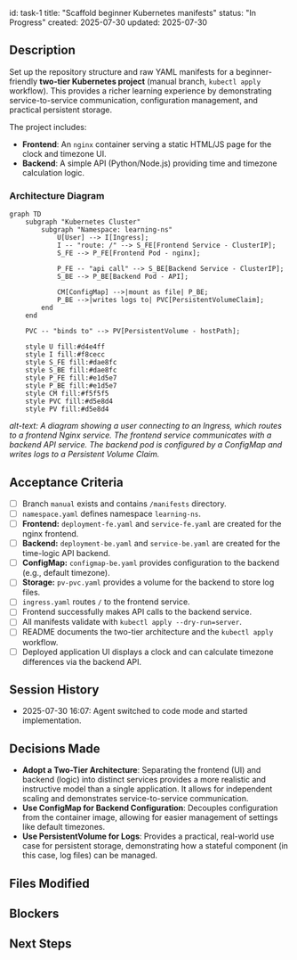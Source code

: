 id: task-1
title: "Scaffold beginner Kubernetes manifests"
status: "In Progress"
created: 2025-07-30
updated: 2025-07-30

## Description

Set up the repository structure and raw YAML manifests for a beginner-friendly **two-tier Kubernetes project** (manual branch, `kubectl apply` workflow). This provides a richer learning experience by demonstrating service-to-service communication, configuration management, and practical persistent storage.

The project includes:

- **Frontend**: An `nginx` container serving a static HTML/JS page for the clock and timezone UI.
- **Backend**: A simple API (Python/Node.js) providing time and timezone calculation logic.

### Architecture Diagram

```mermaid
graph TD
    subgraph "Kubernetes Cluster"
        subgraph "Namespace: learning-ns"
            U[User] --> I[Ingress];
            I -- "route: /" --> S_FE[Frontend Service - ClusterIP];
            S_FE --> P_FE[Frontend Pod - nginx];

            P_FE -- "api call" --> S_BE[Backend Service - ClusterIP];
            S_BE --> P_BE[Backend Pod - API];

            CM[ConfigMap] -->|mount as file| P_BE;
            P_BE -->|writes logs to| PVC[PersistentVolumeClaim];
        end
    end

    PVC -- "binds to" --> PV[PersistentVolume - hostPath];

    style U fill:#d4e4ff
    style I fill:#f8cecc
    style S_FE fill:#dae8fc
    style S_BE fill:#dae8fc
    style P_FE fill:#e1d5e7
    style P_BE fill:#e1d5e7
    style CM fill:#f5f5f5
    style PVC fill:#d5e8d4
    style PV fill:#d5e8d4
```

_alt-text: A diagram showing a user connecting to an Ingress, which routes to a frontend Nginx service. The frontend service communicates with a backend API service. The backend pod is configured by a ConfigMap and writes logs to a Persistent Volume Claim._

## Acceptance Criteria

- [ ] Branch `manual` exists and contains `/manifests` directory.
- [ ] `namespace.yaml` defines namespace `learning-ns`.
- [ ] **Frontend:** `deployment-fe.yaml` and `service-fe.yaml` are created for the nginx frontend.
- [ ] **Backend:** `deployment-be.yaml` and `service-be.yaml` are created for the time-logic API backend.
- [ ] **ConfigMap:** `configmap-be.yaml` provides configuration to the backend (e.g., default timezone).
- [ ] **Storage:** `pv-pvc.yaml` provides a volume for the backend to store log files.
- [ ] `ingress.yaml` routes `/` to the frontend service.
- [ ] Frontend successfully makes API calls to the backend service.
- [ ] All manifests validate with `kubectl apply --dry-run=server`.
- [ ] README documents the two-tier architecture and the `kubectl apply` workflow.
- [ ] Deployed application UI displays a clock and can calculate timezone differences via the backend API.

## Session History

- 2025-07-30 16:07: Agent switched to code mode and started implementation.

## Decisions Made

- **Adopt a Two-Tier Architecture**: Separating the frontend (UI) and backend (logic) into distinct services provides a more realistic and instructive model than a single application. It allows for independent scaling and demonstrates service-to-service communication.
- **Use ConfigMap for Backend Configuration**: Decouples configuration from the container image, allowing for easier management of settings like default timezones.
- **Use PersistentVolume for Logs**: Provides a practical, real-world use case for persistent storage, demonstrating how a stateful component (in this case, log files) can be managed.

## Files Modified

<!-- Track all file changes -->

## Blockers

<!-- Document any blockers encountered -->

## Next Steps

<!-- Maintain continuity between sessions -->
